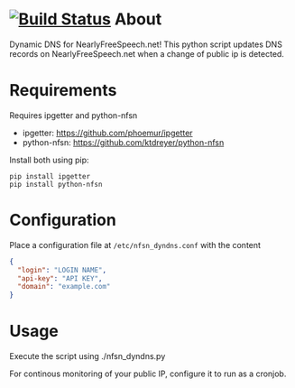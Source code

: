 [![Build Status](https://travis-ci.org/gustavlarson/nfsn_dyndns.svg?branch=master)](https://travis-ci.org/gustavlarson/nfsn_dyndns)
About
========
Dynamic DNS for NearlyFreeSpeech.net!
This python script updates DNS records on NearlyFreeSpeech.net when a change of public ip is detected.

Requirements
========
Requires ipgetter and python-nfsn
* ipgetter: https://github.com/phoemur/ipgetter
* python-nfsn: https://github.com/ktdreyer/python-nfsn

Install both using pip:

    pip install ipgetter
    pip install python-nfsn

Configuration
========
Place a configuration file at `/etc/nfsn_dyndns.conf` with the content
```json
{
  "login": "LOGIN NAME",
  "api-key": "API KEY",
  "domain": "example.com"
}
```

Usage
========
Execute the script using
    ./nfsn_dyndns.py

For continous monitoring of your public IP, configure it to run as a cronjob.
